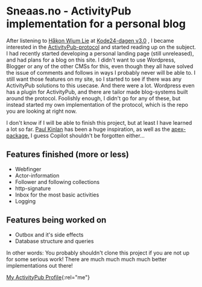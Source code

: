# Sneaas.no - ActivityPub implementation for a personal blog

After listening to [Håkon Wium Lie](https://www.wiumlie.no) at [Kode24-dagen v3.0](https://www.kode24-dagen.no)
, I became interested in the [ActivityPub-protocol](https://www.w3.org/TR/activitypub/) and started reading up on the subject. I had recently started developing a personal landing page (still unreleased), and had plans for a blog on this site. I didn't want to use Wordpress, Blogger or any of the other CMSs for this, even though they all have solved the issue of comments and follows in ways I probably never will be able to. I still want those features on my site, so I started to see if there was any ActivityPub solutions to this usecase. And there were a lot. Wordpress even has a plugin for ActivityPub, and there are tailor made blog-systems built around the protocol. Foolishly enough, I didn't go for any of these, but instead started my own implementation of the protocol, which is the repo you are looking at right now.

I don't know if I will be able to finish this project, but at least I have learned a lot so far. [Paul Kinlan](https://paul.kinlan.me/adding-activity-pub-to-your-static-site/) has been a huge inspiration, as well as the [apex-package.](https://www.npmjs.com/package/activitypub-express) I guess Copilot shouldn't be forgotten either...

## Features finished (more or less)
- Webfinger
- Actor-information
- Follower and following collections
- http-signature
- Inbox for the most basic activities
- Logging

## Features being worked on
- Outbox and it's side effects
- Database structure and queries

In other words: You probably shouldn't clone this project if you are not up for some serious work! There are much much much much better implementations out there!



[My ActivityPub Profile](https://www.sneaas.no/u/trondss){:rel="me"}



